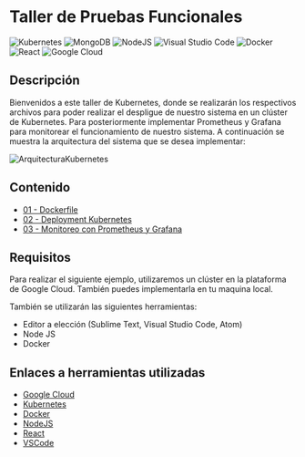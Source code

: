 <h1> Taller de Pruebas Funcionales </h1>

![Kubernetes](https://img.shields.io/badge/Kubernetes-gray?style=flat-square&logo=kubernetes)
![MongoDB](https://img.shields.io/badge/MongoDB-gray?style=flat-square&logo=mongodb)
![NodeJS](https://img.shields.io/badge/NodeJS-gray?style=flat-square&logo=javascript)
![Visual Studio Code](https://img.shields.io/badge/VS_Code-gray?style=flat-square&logo=visual-studio-code)
![Docker](https://img.shields.io/badge/Docker-gray?style=flat-square&logo=docker)
![React](https://img.shields.io/badge/React-gray?style=flat-square&logo=react)
![Google Cloud](https://img.shields.io/badge/Google_Cloud-gray?style=flat-square&logo=google-cloud)

<h2> Descripción </h2>

Bienvenidos a este taller de Kubernetes, donde se realizarán los respectivos archivos para poder realizar el despligue de nuestro sistema en un clúster de Kubernetes. Para posteriormente implementar Prometheus y Grafana para monitorear el funcionamiento de nuestro sistema. A continuación se muestra la arquitectura del sistema que se desea implementar:

![ArquitecturaKubernetes](https://i.ibb.co/x7SCpyL/PCI.png)

<h2> Contenido </h2>

- [01 - Dockerfile](https://github.com/LuisArana631/Taller-gRPC/tree/main/02-grpcServer)
- [02 - Deployment Kubernetes](https://github.com/LuisArana631/Taller-gRPC/tree/main/03-grpcClient)
- [03 - Monitoreo con Prometheus y Grafana](https://github.com/LuisArana631/Taller-gRPC/tree/main/03-grpcClient)


<h2> Requisitos </h2>

Para realizar el siguiente ejemplo, utilizaremos un clúster en la plataforma de Google Cloud. También puedes implementarla en tu maquina local.

También se utilizarán las siguientes herramientas:

- Editor a elección (Sublime Text, Visual Studio Code, Atom)
- Node JS
- Docker

<h2> Enlaces a herramientas utilizadas </h2>

- [Google Cloud](https://cloud.google.com/)
- [Kubernetes](https://kubernetes.io/es/)
- [Docker](https://www.docker.com/)
- [NodeJS](https://nodejs.org/es/)
- [React](https://es.reactjs.org/)
- [VSCode](https://code.visualstudio.com/)

